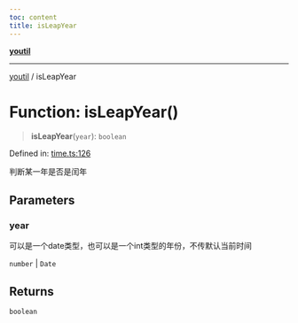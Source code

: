 ```yaml
---
toc: content
title: isLeapYear
---
```

[**youtil**](../README.md)

***

[youtil](../globals.md) / isLeapYear

# Function: isLeapYear()

> **isLeapYear**(`year`): `boolean`

Defined in: [time.ts:126](https://github.com/sxei/youtil/blob/b47ef7b1757ff0687608f2a4a60408b636b14d73/src/time.ts#L126)

判断某一年是否是闰年

## Parameters

### year

可以是一个date类型，也可以是一个int类型的年份，不传默认当前时间

`number` | `Date`

## Returns

`boolean`
